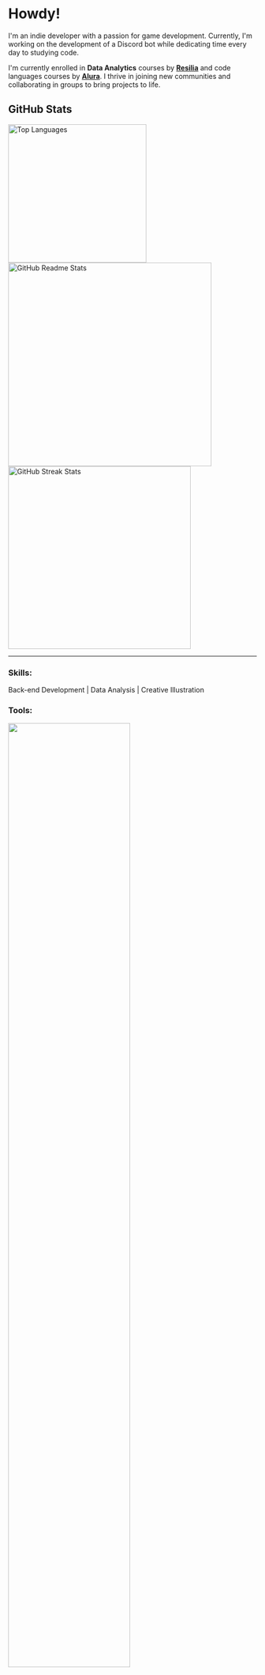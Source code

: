# Howdy!

I'm an indie developer with a passion for game development. Currently, I'm working on the development of a Discord bot while dedicating time every day to studying code.

I'm currently enrolled in **Data Analytics** courses by **[Resilia](https://www.resilia.com.br/)** and code languages courses by **[Alura](https://www.alura.com.br/)**. I thrive in joining new communities and collaborating in groups to bring projects to life.

## GitHub Stats

<div align="left">
  <a href="https://github.com/NewKanvas">
    <img width="280" src="https://github-readme-stats-git-master-newkanvas-projects.vercel.app/api/top-langs/?username=NewKanvas&langs_count=5&layout=donut&theme=react&border_radius=10&size_weight=0.2&count_weight=0.5" alt="Top Languages" />
  </a>
  <a href="https://github.com/NewKanvas">
    <img width="412" src="https://github-readme-stats-git-master-newkanvas-projects.vercel.app/api?username=NewKanvas&count_private=true&show_icons=true&theme=react&rank_icon=github&border_radius=10" alt="GitHub Readme Stats" />
  </a>
</div>
<div align="left">
  <a href="https://github.com/NewKanvas">
    <img width="370" src="https://github-readme-streak-stats-salesp07.vercel.app/?user=NewKanvas&theme=react&border_radius=10" alt="GitHub Streak Stats"/>
  </a>
</div>

---

### Skills:

Back-end Development | Data Analysis | Creative Illustration

### Tools:

<div align="left">
    <img width="70%" src="https://skillicons.dev/icons?i=python,javascript,blender,github,vscode,git,mysql," />
</div>

- 🌱 Currently learning PowerBi & Tableau
- 📊 I like charts
- 🎨 I create art in my free time
- 📚 Lifelong learner, always exploring new topics
- 💡 Passionate about problem-solving and innovation



---

<div align="center">
  <a href="https://github.com/NewKanvas">
    <img src='https://cdn.jsdelivr.net/npm/simple-icons@3.0.1/icons/github.svg'
    alt='github' height='40'/>
  </a>
  <a href="mailto:cassioramaca@gmail.com">
    <img height="40" src="https://cdn.simpleicons.org/gmail/white.svg" alt="Gmail"/>
  </a>
  <a href="https://www.linkedin.com/in/cassiosramos">
    <img height="40" src="https://cdn.simpleicons.org/linkedin/white.svg" alt="LinkedIn"/>
  </a>
</div>
